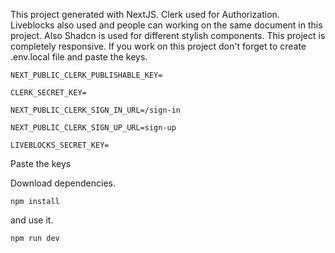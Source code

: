 This project generated  with NextJS. 
Clerk used for Authorization. 
Liveblocks also used and people can working on the same document in this project.
Also Shadcn is used for different stylish components.
This project is completely responsive. 
If you work on this project don't forget to create .env.local file and paste the keys.

    NEXT_PUBLIC_CLERK_PUBLISHABLE_KEY=
    
    CLERK_SECRET_KEY=
    
    NEXT_PUBLIC_CLERK_SIGN_IN_URL=/sign-in
    
    NEXT_PUBLIC_CLERK_SIGN_UP_URL=sign-up
    
    LIVEBLOCKS_SECRET_KEY=

Paste the keys

Download dependencies. 

    npm install

and use it.

    npm run dev